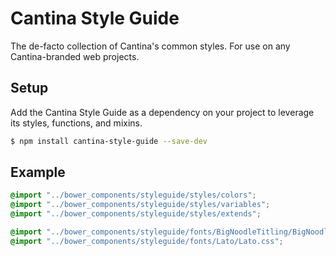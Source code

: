 # Cantina Style Guide

The de-facto collection of Cantina's common styles. For use on any Cantina-branded web projects.

## Setup

Add the Cantina Style Guide as a dependency on your project to leverage its styles, functions, and mixins.

```bash
$ npm install cantina-style-guide --save-dev
```

## Example

```css
@import "../bower_components/styleguide/styles/colors";
@import "../bower_components/styleguide/styles/variables";
@import "../bower_components/styleguide/styles/extends";

@import "../bower_components/styleguide/fonts/BigNoodleTitling/BigNoodleTitling.css";
@import "../bower_components/styleguide/fonts/Lato/Lato.css";
```
